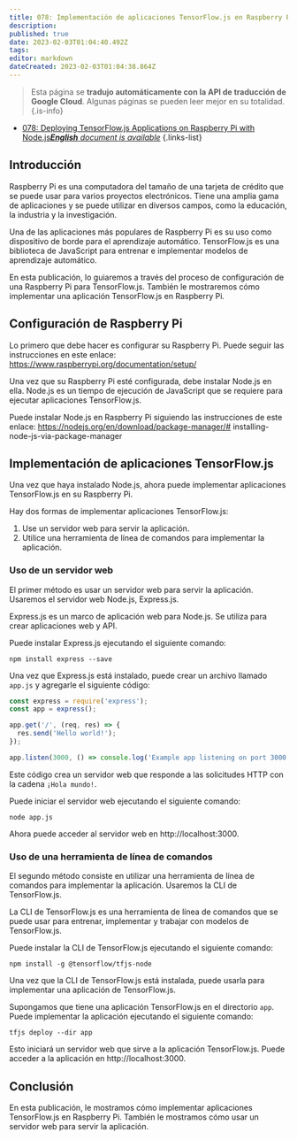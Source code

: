 ```yaml
---
title: 078: Implementación de aplicaciones TensorFlow.js en Raspberry Pi con Node.js
description: 
published: true
date: 2023-02-03T01:04:40.492Z
tags: 
editor: markdown
dateCreated: 2023-02-03T01:04:38.864Z
---
```


> Esta página se **tradujo automáticamente con la API de traducción de Google Cloud**.
Algunas páginas se pueden leer mejor en su totalidad.{.is-info}



- [078: Deploying TensorFlow.js Applications on Raspberry Pi with Node.js***English** document is available*](/en/Knowledge-base/TensorFlow-js/Learning/078-deploying-tensorflow-js-applications-on-raspberry-pi-with-node-js)
{.links-list}


## Introducción

Raspberry Pi es una computadora del tamaño de una tarjeta de crédito que se puede usar para varios proyectos electrónicos. Tiene una amplia gama de aplicaciones y se puede utilizar en diversos campos, como la educación, la industria y la investigación.

Una de las aplicaciones más populares de Raspberry Pi es su uso como dispositivo de borde para el aprendizaje automático. TensorFlow.js es una biblioteca de JavaScript para entrenar e implementar modelos de aprendizaje automático.

En esta publicación, lo guiaremos a través del proceso de configuración de una Raspberry Pi para TensorFlow.js. También le mostraremos cómo implementar una aplicación TensorFlow.js en Raspberry Pi.

## Configuración de Raspberry Pi

Lo primero que debe hacer es configurar su Raspberry Pi. Puede seguir las instrucciones en este enlace: https://www.raspberrypi.org/documentation/setup/

Una vez que su Raspberry Pi esté configurada, debe instalar Node.js en ella. Node.js es un tiempo de ejecución de JavaScript que se requiere para ejecutar aplicaciones TensorFlow.js.

Puede instalar Node.js en Raspberry Pi siguiendo las instrucciones de este enlace: https://nodejs.org/en/download/package-manager/# installing-node-js-via-package-manager

## Implementación de aplicaciones TensorFlow.js

Una vez que haya instalado Node.js, ahora puede implementar aplicaciones TensorFlow.js en su Raspberry Pi.

Hay dos formas de implementar aplicaciones TensorFlow.js:

1. Use un servidor web para servir la aplicación.
2. Utilice una herramienta de línea de comandos para implementar la aplicación.

### Uso de un servidor web

El primer método es usar un servidor web para servir la aplicación. Usaremos el servidor web Node.js, Express.js.

Express.js es un marco de aplicación web para Node.js. Se utiliza para crear aplicaciones web y API.

Puede instalar Express.js ejecutando el siguiente comando:

```
npm install express --save
```

Una vez que Express.js está instalado, puede crear un archivo llamado `app.js` y agregarle el siguiente código:

```javascript
const express = require('express');
const app = express();

app.get('/', (req, res) => {
  res.send('Hello world!');
});

app.listen(3000, () => console.log('Example app listening on port 3000!'));
```

Este código crea un servidor web que responde a las solicitudes HTTP con la cadena `¡Hola mundo!`.

Puede iniciar el servidor web ejecutando el siguiente comando:

```
node app.js
```

Ahora puede acceder al servidor web en http://localhost:3000.

### Uso de una herramienta de línea de comandos

El segundo método consiste en utilizar una herramienta de línea de comandos para implementar la aplicación. Usaremos la CLI de TensorFlow.js.

La CLI de TensorFlow.js es una herramienta de línea de comandos que se puede usar para entrenar, implementar y trabajar con modelos de TensorFlow.js.

Puede instalar la CLI de TensorFlow.js ejecutando el siguiente comando:

```
npm install -g @tensorflow/tfjs-node
```

Una vez que la CLI de TensorFlow.js está instalada, puede usarla para implementar una aplicación de TensorFlow.js.

Supongamos que tiene una aplicación TensorFlow.js en el directorio `app`. Puede implementar la aplicación ejecutando el siguiente comando:

```
tfjs deploy --dir app
```

Esto iniciará un servidor web que sirve a la aplicación TensorFlow.js. Puede acceder a la aplicación en http://localhost:3000.

## Conclusión

En esta publicación, le mostramos cómo implementar aplicaciones TensorFlow.js en Raspberry Pi. También le mostramos cómo usar un servidor web para servir la aplicación.